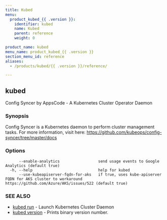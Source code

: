 ```yaml
---
title: Kubed
menu:
  product_kubed_{{ .version }}:
    identifier: kubed
    name: Kubed
    parent: reference
    weight: 0

product_name: kubed
menu_name: product_kubed_{{ .version }}
section_menu_id: reference
aliases:
  - /products/kubed/{{ .version }}/reference/

---
```

## kubed

Config Syncer by AppsCode - A Kubernetes Cluster Operator Daemon

### Synopsis

Config Syncer is a Kubernetes daemon to perform cluster management tasks. For more information, visit here: https://github.com/kubeops/config-syncer/tree/master/docs

### Options

```
      --enable-analytics                 send usage events to Google Analytics (default true)
  -h, --help                             help for kubed
      --use-kubeapiserver-fqdn-for-aks   if true, uses kube-apiserver FQDN for AKS cluster to workaround https://github.com/Azure/AKS/issues/522 (default true)
```

### SEE ALSO

* [kubed run](/docs/reference/kubed_run.md)	 - Launch Kubernetes Cluster Daemon
* [kubed version](/docs/reference/kubed_version.md)	 - Prints binary version number.

